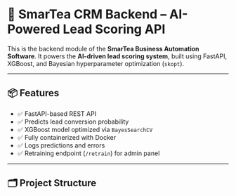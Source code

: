 # 🚀 SmarTea CRM Backend – AI-Powered Lead Scoring API

This is the backend module of the **SmarTea Business Automation Software**. It powers the **AI-driven lead scoring system**, built using FastAPI, XGBoost, and Bayesian hyperparameter optimization (`skopt`).

---

## 📦 Features

- ✅ FastAPI-based REST API
- ✅ Predicts lead conversion probability
- ✅ XGBoost model optimized via `BayesSearchCV`
- ✅ Fully containerized with Docker
- ✅ Logs predictions and errors
- ✅ Retraining endpoint (`/retrain`) for admin panel

---

## 🗂️ Project Structure

